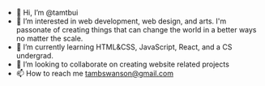 - 👋 Hi, I’m @tamtbui
- 👀 I’m interested in web development, web design, and arts. I'm passonate of creating things that can change the world in a better ways no matter the scale.
- 🌱 I’m currently learning HTML&CSS, JavaScript, React, and a CS undergrad. 
- 💞️ I’m looking to collaborate on creating website related projects
- 📫 How to reach me tambswanson@gmail.com

<!---
tamtbui/tamtbui is a ✨ special ✨ repository because its `README.md` (this file) appears on your GitHub profile.
You can click the Preview link to take a look at your changes.
--->
